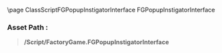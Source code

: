 \page ClassScriptFGPopupInstigatorInterface FGPopupInstigatorInterface
### Asset Path :
<b><blockquote>/Script/FactoryGame.FGPopupInstigatorInterface</blockquote></b>
